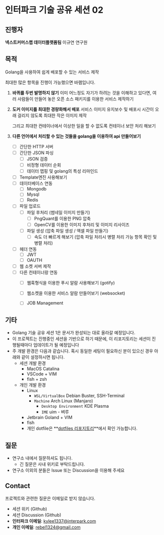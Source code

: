 # 인터파크 기술 공유 세션 02

## 진행자

**넥스트커머스랩 데이터플랫폼팀** 이규연 연구원

## 목적

Golang을 사용하여 쉽게 배포할 수 있는 서비스 제작

최대한 많은 항목을 진행이 가능했으면 바램입니다.

1. **바퀴를 두번 발명하지 않기**
   이미 어느정도 자기가 하려는 것을 이해하고 있다면, 여러 사람들이 만들어 놓은 오픈 소스 패키지를 이용한 서비스 제작하기
2. **도커 이미지를 최대한 경량화해서 배포**
   서비스 이미지 유지보수 및 배포시 시간이 오래 걸리지 않도록 최대한 작은 이미지 제작

   그리고 최대한 컨테이너에서 이상한 일을 할 수 없도록 컨테이너 보안 처리 해보기
3. **다른 언어에서 처리할 수 있는 것들을 golang을 이용하여 api 만들어보기**

    - [ ] 간단한 HTTP 서버

    * [ ] 간단한 JSON 파싱
        * [ ] JSON 검증
        * [ ] 비정형 데이터 순회
        * [ ] 데이터 맵핑 및 golang의 특성 리마인드
    * [ ] Template엔진 사용해보기
    * [ ] 데이터베이스 연동
        * [ ] Mongodb
        * [ ] Mysql
        * [ ] Redis
    * [ ] 파일 업로드
        * [ ] 파일 후처리 (썸네일 이미지 만들기)
            * [ ] PngQuant를 이용한 PNG 압축
            * [ ] OpenCV를 이용한 이미지 후처리 및 이미지 리사이즈
        * [ ] 파일 생성 (압축 파일 생성 / 액셀 파일 만들기)
            * [ ] 속도 더 빠르게 해보기 (압축 파일 처리시 병렬 처리 가능 항목 확인 및 병렬 처리)
    * [ ] 헤더 연동
        * [ ] JWT
        * [ ] OAUTH
    * [ ] 웹 소켓 서버 제작
    * [ ] 다른 컨테이너랑 연동
        * [ ] 웹훅형식을 이용한 푸시 알람 사용해보기 (gotify)
        * [ ] 웹소켓을 이용한 서비스 알람 만들어보기 (websocket)
        * [ ] JOB Management


## 기타

* Golang 기술 공유 세션 1은 문서가 완성되는 대로 올라갈 예정입니다.
* 이 프로젝트는 진행중인 세션을 기반으로 하기 때문에, 이 리포지토리는 세션이 진행될때마다 업데이트가 될 예정입니다
* 주 개발 환경은 다음과 같습니다. 혹시 동일한 세팅이 필요하신 분이 있으신 경우 아래와 같이 설정하시면 됩니다.
  * 세션 개발 환경
    * MacOS Catalina
    * VSCode + VIM
    * fish + zsh
  * 개인 개발 환경
    * Linux
      * `WSL/VirtualBox` Debian Buster, SSH-Terminal
      * `Machine` Arch Linux (Manjaro)
        * `Desktop Environment` KDE Plasma
        * `IME` uim - 벼루
    * Jetbrain Goland + VIM
    * fish
    * 개인 dotfile은 **[dotfiles 리포지토리](https://github.com/rebel1324/dotfiles)**에서 확인 가능합니다.

## 질문

* 연구소 내에서 질문하셔도 됩니다.
  * 긴 질문은 사내 위키로 부탁드립니다.
* 연구소 이외의 분들은 Issue 또는 Discussion을 이용해 주세요

## Contact

프로젝트와 관련한 질문은 이메일로 받지 않습니다.

* 세션 위키 (Github)
* 세션 Discussion (Github)
* **인터파크 이메일**: kylee1337@interpark.com
* **개인 이메일**: rebel1324@gmail.com
